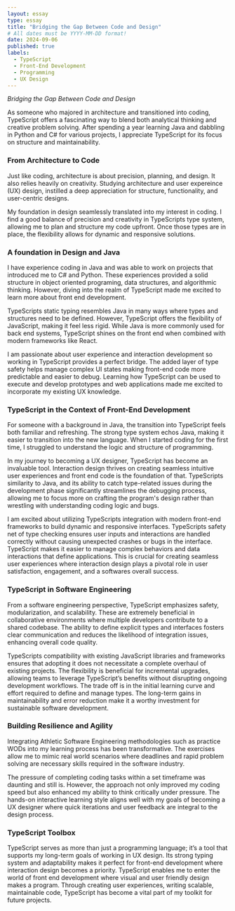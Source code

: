 ```yaml
---
layout: essay
type: essay
title: "Bridging the Gap Between Code and Design"
# All dates must be YYYY-MM-DD format!
date: 2024-09-06
published: true
labels:
  - TypeScript
  - Front-End Development
  - Programming
  - UX Design
---
```


*Bridging the Gap Between Code and Design*

As someone who majored in architecture and transitioned into coding, TypeScript offers a fascinating way to blend both analytical thinking and creative problem solving. After spending a year learning Java and dabbling in Python and C# for various projects, I appreciate TypeScript for its focus on structure and maintainability. 

### From Architecture to Code

Just like coding, architecture is about precision, planning, and design. It also relies heavily on creativity. Studying architecture and user expereince (UX) design, instilled a deep appreciation for structure, functionality, and user-centric designs. 

My foundation in design seamlessly translated into my interest in coding. I find a good balance of precision and creativity in TypeScripts type system, allowing me to plan and structure my code upfront. Once those types are in place, the flexibility allows for dynamic and responsive solutions.

### A foundation in Design and Java

I have experience coding in Java and was able to work on projects that introduced me to C# and Python. These experiences provided a solid structure in object oriented programing, data structures, and algorithmic thinking. However, diving into the realm of TypeScript made me excited to learn more about front end development. 

TypeScripts static typing resembles Java in many ways where types and structures need to be defined. However, TypeScript offers the flexibility of JavaScript, making it feel less rigid. While Java is more commonly used for back end systems, TypeScript shines on the front end when combined with modern frameworks like React. 

I am passionate about user experience and interaction development so working in TypeScript provides a perfect bridge. The added layer of type safety helps manage complex UI states making front-end code more predictable and easier to debug. Learning how TypeScript can be used to execute and develop prototypes and web applications made me excited to incorporate my existing UX knowledge.

### TypeScript in the Context of Front-End Development

For someone with a background in Java, the transition into TypeScript feels both familiar and refreshing. The strong type system echos Java, making it easier to transition into the new language. When I started coding for the first time, I struggled to understand the logic and structure of programming. 

In my journey to becoming a UX designer, TypeScript has become an invaluable tool. Interaction design thrives on creating seamless intuitive user experiences and front end code is the foundation of that. TypeScripts similarity to Java, and its ability to catch type-related issues during the development phase significantly streamlines the debugging process, allowing me to focus more on crafting the program's design rather than wrestling with understanding coding logic and bugs. 

I am excited about utilizing TypeScripts integration with modern front-end frameworks to build dynamic and responsive interfaces. TypeScripts safety net of type checking ensures user inputs and interactions are handled correctly without causing unexpected crashes or bugs in the interface. TypeScript makes it easier to manage complex behaviors and data interactions that define applications. This is crucial for creating seamless user experiences where interaction design plays a pivotal role in user satisfaction, engagement, and a softwares overall success. 

### TypeScript in Software Engineering

From a software engineering perspective, TypeScript emphasizes safety, modularization, and scalability. These are extremely beneficial in collaborative environments where multiple developers contribute to a shared codebase. The ability to define explicit types and interfaces fosters clear communication and reduces the likelihood of integration issues, enhancing overall code quality. 

TypeScripts compatibility with existing JavaScript libraries and frameworks ensures that adopting it does not necessitate a complete overhaul of existing projects. The flexibility is beneficial for incremental upgrades, allowing teams to leverage TypeScript’s benefits without disrupting ongoing development workflows. The trade off is in the initial learning curve and effort required to define and manage types. The long-term gains in maintainability and error reduction make it a worthy investment for sustainable software development. 

### Building Resilience and Agility

Integrating Athletic Software Engineering methodologies such as practice WODs into my learning process has been transformative. The exercises allow me to mimic real world scenarios where deadlines and rapid problem solving are necessary skills required in the software industry. 

The pressure of completing coding tasks within a set timeframe was daunting and still is. However, the approach not only improved my coding speed but also enhanced my ability to think critically under pressure. The hands-on interactive learning style aligns well with my goals of becoming a UX designer where quick iterations and user feedback are integral to the design process.

### TypeScript Toolbox

TypeScript serves as more than just a programming language; it’s a tool that supports my long-term goals of working in UX design. Its strong typing system and adaptability makes it perfect for front-end development where interaction design becomes a priority. TypeScript enables me to enter the world of front end development where visual and user friendly design makes a program. Through creating user experiences, writing scalable, maintainable code, TypeScript has become a vital part of my toolkit for future projects. 
